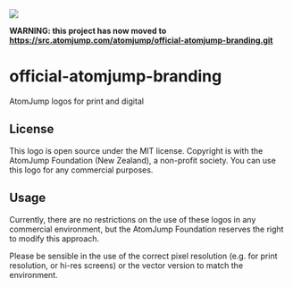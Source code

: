 <img src="https://atomjump.com/images/logo80.png">

__WARNING: this project has now moved to https://src.atomjump.com/atomjump/official-atomjump-branding.git__

# official-atomjump-branding

AtomJump logos for print and digital

## License
This logo is open source under the MIT license. Copyright is with the AtomJump Foundation (New Zealand), a non-profit society. You can use this logo for any commercial purposes.

## Usage
Currently, there are no restrictions on the use of these logos in any commercial environment, but the AtomJump Foundation reserves the right to modify this approach. 

Please be sensible in the use of the correct pixel resolution (e.g. for print resolution, or hi-res screens) or the vector version to match the environment.

